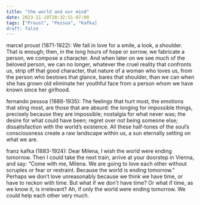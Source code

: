 ```yaml
---
title: "the world and our mind"
date: 2023-11-10T20:32:51-07:00
tags: ["Proust", "Pessoa", "Kafka]
draft: false
---
```


marcel proust (1871-1922): We fall in love for a smile, a look, a shoulder. That is enough; then, in the long hours of hope or sorrow, we fabricate a person, we compose a character. And when later on we see much of the beloved person, we can no longer, whatever the cruel reality that confronts us, strip off that good character, that nature of a woman who loves us, from the person who bestows that glance, bares that shoulder, than we can when she has grown old eliminate her youthful face from a person whom we have known since her girlhood.

fernando pessoa (1888-1935): The feelings that hurt most, the emotions that sting most, are those that are absurd: the longing for impossible things, precisely because they are impossible; nostalgia for what never was; the desire for what could have been; regret over not being someone else; dissatisfaction with the world’s existence. All these half-tones of the soul’s consciousness create a raw landscape within us, a sun eternally setting on what we are.

franz kafka (1883-1924): Dear Milena, I wish the world were ending tomorrow. Then I could take the next train, arrive at your doorstep in Vienna, and say: “Come with me, Milena. We are going to love each other without scruples or fear or restraint. Because the world is ending tomorrow.” Perhaps we don’t love unreasonably because we think we have time, or have to reckon with time. But what if we don't have time? Or what if time, as we know it, is irrelevant? Ah, if only the world were ending tomorrow. We could help each other very much.

